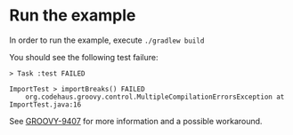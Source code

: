 # Run the example
In order to run the example, execute `./gradlew build`

You should see the following test failure:
```
> Task :test FAILED

ImportTest > importBreaks() FAILED
    org.codehaus.groovy.control.MultipleCompilationErrorsException at ImportTest.java:16

```

See [GROOVY-9407](https://issues.apache.org/jira/browse/GROOVY-9407) for more information and a possible workaround.
